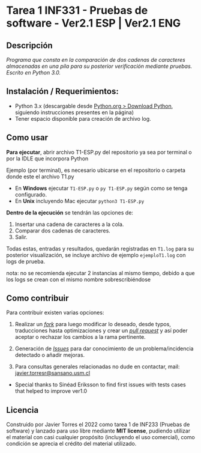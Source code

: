 # Tarea 1 INF331 - Pruebas de software - Ver2.1 ESP | Ver2.1 ENG

## Descripción

*Programa que consta en la comparación de dos cadenas de caracteres almacenadas en una pila para su posterior verificación mediante pruebas. Escrito en Python 3.0.*

## Instalación / Requerimientos:

- Python 3.x (descargable desde [Python.org > Download Python](https://www.python.org/downloads/), siguiendo instrucciones presentes en la página)
- Tener espacio disponible para creación de archivo log.

## Como usar

**Para ejecutar**, abrir archivo T1-ESP.py del repositorio ya sea por terminal o por la IDLE que incorpora Python

Ejemplo (por terminal), es necesario ubicarse en el repositorio o carpeta donde este el archivo T1.py

- En **Windows** ejecutar `T1-ESP.py` o `py T1-ESP.py` según como se tenga configurado.
- En **Unix** incluyendo Mac ejecutar `python3 T1-ESP.py`

**Dentro de la ejecución** se tendrán las opciones de:

1. Insertar una cadena de caracteres a la cola.
2. Comparar dos cadenas de caracteres.
3. Salir.

Todas estas, entradas y resultados, quedarán registradas en `T1.log` para su posterior visualización, se incluye archivo de ejemplo  `ejemploT1.log` con logs de prueba.

nota: no se recomienda ejecutar 2 instancias al mismo tiempo, debido a que los logs se crean con el mismo nombre sobrescribiéndose

## Como contribuir

Para contribuir existen varias opciones:

1. Realizar un [*fork*](https://github.com/J122016/Tarea-1-INF331-UTFSM/fork) para luego modificar lo deseado, desde typos, traducciones hasta optimizaciones y crear un [*pull request*](https://github.com/J122016/Tarea-1-INF331-UTFSM/pulls) y así poder aceptar o rechazar los cambios a la rama pertinente.

2. Generación de [*Issues*](https://github.com/J122016/Tarea-1-INF331-UTFSM/issues) para dar conocimiento de un problema/incidencia detectado o añadir mejoras.
   
3. Para consultas generales relacionadas no dude en contactar, mail: [javier.torresr@sansano.usm.cl](malito:javier.torresr@sansano.usm.cl) 

- Special thanks to Sinéad Eriksson to find first issues with tests cases that helped to improve ver1.0

## Licencia

Construido por Javier Torres el 2022 como tarea 1 de INF233 (Pruebas de software) y lanzado para uso libre mediante **MIT license**, pudiendo utilizar el material con casi cualquier propósito (incluyendo el uso comercial), como condición se aprecia el crédito del material utilizado.


